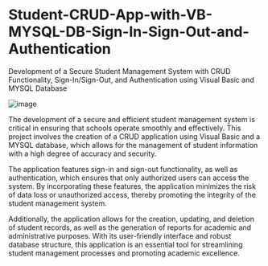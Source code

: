 # Student-CRUD-App-with-VB-MYSQL-DB-Sign-In-Sign-Out-and-Authentication
Development of a Secure Student Management System with CRUD Functionality, Sign-In/Sign-Out, and Authentication using Visual Basic and MYSQL Database

![image](https://user-images.githubusercontent.com/80136683/224252533-5daa7350-38a2-4823-9eaf-f0e56a158d7e.png)

The development of a secure and efficient student management system is critical in ensuring that schools operate smoothly and effectively. This project involves the creation of a CRUD application using Visual Basic and a MYSQL database, which allows for the management of student information with a high degree of accuracy and security.

The application features sign-in and sign-out functionality, as well as authentication, which ensures that only authorized users can access the system. By incorporating these features, the application minimizes the risk of data loss or unauthorized access, thereby promoting the integrity of the student management system.

Additionally, the application allows for the creation, updating, and deletion of student records, as well as the generation of reports for academic and administrative purposes. With its user-friendly interface and robust database structure, this application is an essential tool for streamlining student management processes and promoting academic excellence.
